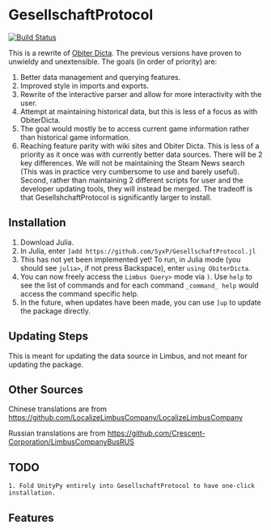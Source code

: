 # GesellschaftProtocol

[![Build Status](https://github.com/Syx/GesellschaftProtocol.jl/actions/workflows/CI.yml/badge.svg?branch=master)](https://github.com/Syx/GesellschaftProtocol.jl/actions/workflows/CI.yml?query=branch%3Amaster)

This is a rewrite of [Obiter Dicta](https://github.com/SyxP/ObiterDicta.jl). The previous versions have proven to unwieldy and unextensible. The goals (in order of priority) are:

1. Better data management and querying features.
2. Improved style in imports and exports. 
3. Rewrite of the interactive parser and allow for more interactivity with the user.
4. Attempt at maintaining historical data, but this is less of a focus as with ObiterDicta.
5. The goal would mostly be to access current game information rather than historical game information.
6. Reaching feature parity with wiki sites and Obiter Dicta. This is less of a priority as it once was with currently better data sources.
There will be 2 key differences. We will not be maintaining the Steam News search (This was in practice very cumbersome to use and barely useful).
Second, rather than maintaining 2 different scripts for user and the developer updating tools, they will instead be merged.
The tradeoff is that GesellshchaftProtocol is significantly larger to install.

## Installation



1. Download Julia.
2. In Julia, enter `]add https://github.com/SyxP/GesellschaftProtocol.jl`
3. This has not yet been implemented yet! To run, in Julia mode (you should see `julia>`, if not press Backspace), enter `using ObiterDicta`. 
4. You can now freely access the `Limbus Query>` mode via `)`. Use `help` to see the list of commands and 
for each command `_command_ help` would access the command specific help.
5. In the future, when updates have been made, you can use `]up` to update the package directly. 

## Updating Steps

This is meant for updating the data source in Limbus, and not meant for updating the package.

## Other Sources

Chinese translations are from https://github.com/LocalizeLimbusCompany/LocalizeLimbusCompany

Russian translations are from https://github.com/Crescent-Corporation/LimbusCompanyBusRUS

## TODO

    1. Fold UnityPy entirely into GesellschaftProtocol to have one-click installation.


## Features

